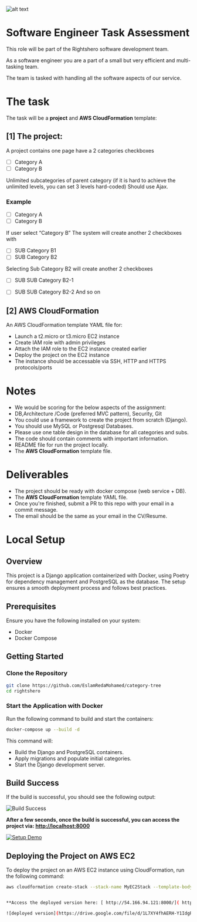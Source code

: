 ![alt text](https://rightshero.com/wp/wp-content/uploads/2024/04/RightsHero-Logo.png)


# Software Engineer Task Assessment

This role will be part of the Rightshero software development team.

As a software engineer you are a part of a small but very efficient and multi-tasking team. 

The team is tasked with handling all the software aspects of our service.

# The task
The task will be a **project** and **AWS CloudFormation** template:

## [1] The project:
A project contains one page have a 2 categories checkboxes

- [ ] Category A
- [ ] Category B

Unlimited subcategories of parent category (if it is hard to achieve the unlimited levels, you can set 3 levels hard-coded)
Should use Ajax.

### Example
- [ ] Category A
- [ ] Category B

If user select “Category B”
The system will create another 2 checkboxes with

- [ ] SUB Category B1
- [ ] SUB Category B2

Selecting Sub Category B2 will create another 2 checkboxes

- [ ] SUB SUB Category B2-1
- [ ] SUB SUB Category B2-2
 And so on


## [2] AWS CloudFormation
An AWS CloudFormation template YAML file for:
- Launch a t2.micro or t3.micro EC2 instance
- Create IAM role with admin privileges
- Attach the IAM role to the EC2 instance created earlier
- Deploy the project on the EC2 instance
- The instance should be accessable via SSH, HTTP and HTTPS protocols/ports


# Notes
- We would be scoring for the below aspects of the assignment:
- DB,Architecture /Code (preferred MVC pattern), Security, Git
- You could use a framework to create the project from scratch (Django).
- You should use MySQL or Postgresql Databases.
- Please use one table design in the database for all categories and subs.
- The code should contain comments with important information.
- README file for run the project locally.
- The **AWS CloudFormation** template file.


# Deliverables
- The project should be ready with docker compose (web service + DB).
- The **AWS CloudFormation** template YAML file.
- Once you're finished, submit a PR to this repo with your email in a commit message.
- The email should be the same as your email in the CV/Resume.

# Local Setup
## Overview
This project is a Django application containerized with Docker, using Poetry for dependency management and PostgreSQL as the database. The setup ensures a smooth deployment process and follows best practices.

## Prerequisites
Ensure you have the following installed on your system:
- Docker
- Docker Compose

## Getting Started
### Clone the Repository
```bash
git clone https://github.com/EslamRedaMohamed/category-tree
cd rightshero
```

### Start the Application with Docker
Run the following command to build and start the containers:
```bash
docker-compose up --build -d
```
This command will:
- Build the Django and PostgreSQL containers.
- Apply migrations and populate initial categories.
- Start the Django development server.

## Build Success
If the build is successful, you should see the following output:

![Build Success](https://drive.google.com/file/d/1iJt3vXddx0NScMvKB2iYfM-uGpfNgEqz/view?usp=drive_link)

**After a few seconds, once the build is successful, you can access the project via: [http://localhost:8000](http://localhost:8000)**

[![Setup Demo](https://via.placeholder.com/800x450.png?text=Click+to+Watch+Video)](https://drive.google.com/file/d/1etW8y6XGvrre3vkkZ7yzzAdZX-nWYxcO/view?usp=drive_link)




## Deploying the Project on AWS EC2  

To deploy the project on an AWS EC2 instance using CloudFormation, run the following command:  

```bash
aws cloudformation create-stack --stack-name MyEC2Stack --template-body file://cloudformation-template.yaml --capabilities CAPABILITY_NAMED_IAM


**Access the deployed version here: [ http://54.166.94.121:8000/]( http://54.166.94.121:8000/)**

![deployed version](https://drive.google.com/file/d/1L7XY4fhAERH-Y1IdgROL7tXjdkUtlJKM/view?usp=drive_link)




